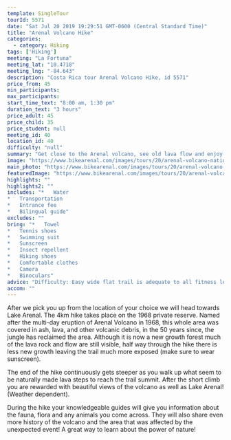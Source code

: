 ```yaml
---
template: SingleTour
tourId: 5571
date: "Sat Jul 20 2019 19:29:51 GMT-0600 (Central Standard Time)"
title: "Arenal Volcano Hike"
categories: 
  - category: Hiking
tags: ['Hiking']
meeting: "La Fortuna"
meeting_lat: "10.4718"
meeting_lng: "-84.643"
description: "Costa Rica tour Arenal Volcano Hike, id 5571"
price_from: 45
min_participants: 
max_participants: 
start_time_text: "8:00 am, 1:30 pm"
duration_text: "3 hours"
price_adult: 45
price_child: 35
price_student: null
meeting_id: 40
location_id: 40
difficulty: "null"
summary: "Get close to the Arenal volcano, see old lava flow and enjoy a hike through the jungle. This trail starts out on fire access roads and turns into single track through the volcanic rock and new growth forest. A trail that everyone can enjoy!"
image: "https://www.bikearenal.com/images/tours/20/arenal-volcano-national-park.jpg"
main_photo: "https://www.bikearenal.com/images/tours/20/arenal-volcano-national-park.jpg"
featuredImage: "https://www.bikearenal.com/images/tours/20/arenal-volcano-national-park.jpg"
highlights: ""
highlights2: ""
includes: "*   Water
*   Transportation
*   Entrance fee
*   Bilingual guide"
excludes: ""
bring: "*   Towel
*   Tennis shoes
*   Swimming suit
*   Sunscreen
*   Insect repellent
*   Hiking shoes
*   Comfortable clothes
*   Camera
*   Binoculars"
advice: "Difficulty: Easy wide flat trail is adequate to all fitness levels. • Optional stop at the hot springs of your choice at tour end."
accom: ""
---
```

After we pick you up from the location of your choice we will head towards Lake Arenal. The 4km hike takes place on the 1968 private reserve. Named after the multi-day eruption of Arenal Volcano in 1968, this whole area was covered in ash, lava, and other volcanic debris, in the 50 years since, the jungle has reclaimed the area. Although it is now a new growth forest much of the lava rock and flow are still visible, half way through the hike there is less new growth leaving the trail much more exposed (make sure to wear sunscreen).

The end of the hike continuously gets steeper as you walk up what seem to be naturally made lava steps to reach the trail summit. After the short climb you are rewarded with beautiful views of the volcano as well as Lake Arenal! (Weather dependent).

During the hike your knowledgeable guides will give you information about the fauna, flora and any animals you come across. They will also share even more history of the volcano and the area that was affected by the unexpected event! A great way to learn about the power of nature!